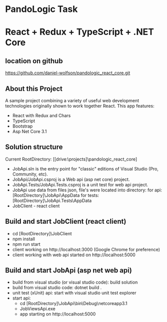 # PandoLogic Task
# React + Redux + TypeScript + .NET Core

## location on github
https://github.com/daniel-wolfson/pandologic_react_core.git

## About this Project

A sample project combining a variety of useful web development technologies originally shown to work together React.
This app features:
- React with Redux and Chars
- TypeScript
- Bootstrap
- Asp Net Core 3.1

## Solution structure

Current RootDirectory: [[drive:\\projects]\pandologic_react_core]

- JobApi.sln is the entry point for "classic" editions of Visual Studio (Pro, Community, etc).
- JobApi/JobApi.csproj is a Web api (asp net core) project.
- JobApi.Tests/JobApi.Tests.csproj is a unit test for web api project.
- JobApi use data from files json, file's were located into directory:
    for api: [RootDirectory]\JobApi\AppData
    for tests: [RootDirectory]\JobApi.Tests\AppData
- JobClient - react client

## Build and start JobClient (react client)

- cd [RootDirectory]\JobClient
- npm install
- npm run start
- client working on http://localhost:3000 (Google Chrome for preference)
- client working with web api started on http://localhost:5000

## Build and start JobApi (asp net web api)

- build from visual studio (or visual studio code): build solution
- build from visual studio code: dotnet build .
- unit test (xUnit) api: start with visual studio unit test explorer
- start api:
    - cd [RootDirectory]\JobApi\bin\Debug\netcoreapp3.1
    - JobViewsApi.exe
    - app starting on http://localhost:5000
